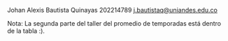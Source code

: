 Johan Alexis Bautista Quinayas 202214789
j.bautistaq@uniandes.edu.co

Nota: La segunda parte del taller del promedio de temporadas está dentro de la tabla :).
